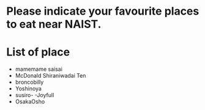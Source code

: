 # Please indicate your favourite places to eat near NAIST.

# List of place
- mamemame saisai
- McDonald Shiraniwadai Ten
- broncobilly
- Yoshinoya
- susiro-
-Joyfull
- OsakaOsho
